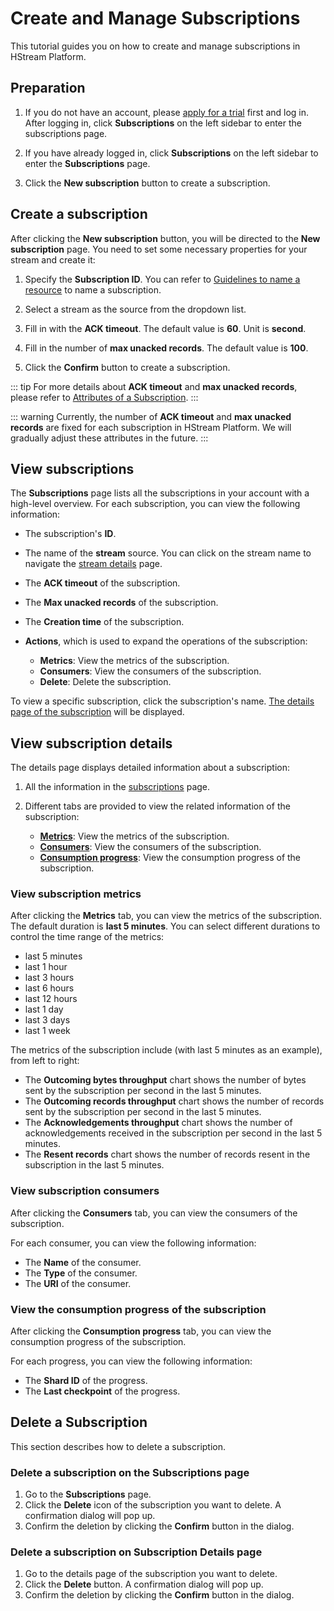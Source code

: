 # Create and Manage Subscriptions

This tutorial guides you on how to create and manage subscriptions in HStream Platform.

## Preparation

1. If you do not have an account, please [apply for a trial](../start/try-out-hstream-platform.md#apply-for-a-trial) first and log in. After logging in, click **Subscriptions** on the left sidebar to enter the subscriptions page.

2. If you have already logged in, click **Subscriptions** on the left sidebar to enter the **Subscriptions** page.

3. Click the **New subscription** button to create a subscription.

## Create a subscription

After clicking the **New subscription** button, you will be directed to the **New subscription** page. You need to set some necessary properties for your stream and create it:

1. Specify the **Subscription ID**. You can refer to [Guidelines to name a resource](../develop/write/stream.md#guidelines-to-name-a-resource) to name a subscription.

2. Select a stream as the source from the dropdown list.

3. Fill in with the **ACK timeout**. The default value is **60**. Unit is **second**.

4. Fill in the number of **max unacked records**. The default value is **100**.

5. Click the **Confirm** button to create a subscription.

::: tip
For more details about **ACK timeout** and **max unacked records**, please refer to [Attributes of a Subscription](../develop/receive/subscription.md#attributes-of-a-subscription).
:::

::: warning
Currently, the number of **ACK timeout** and **max unacked records** are fixed for each subscription in HStream Platform. We will gradually adjust these attributes in the future.
:::

## View subscriptions

The **Subscriptions** page lists all the subscriptions in your account with a high-level overview. For each subscription, you can view the following information:

- The subscription's **ID**.
- The name of the **stream** source. You can click on the stream name to navigate the [stream details](./stream-in-platform.md#view-stream-details) page.
- The **ACK timeout** of the subscription.
- The **Max unacked records** of the subscription.
- The **Creation time** of the subscription.
- **Actions**, which is used to expand the operations of the subscription:

  - **Metrics**: View the metrics of the subscription.
  - **Consumers**: View the consumers of the subscription.
  - **Delete**: Delete the subscription.

To view a specific subscription, click the subscription's name. [The details page of the subscription](#view-subscription-details) will be displayed.

## View subscription details

The details page displays detailed information about a subscription:

1. All the information in the [subscriptions](#view-subscriptions) page.
2. Different tabs are provided to view the related information of the subscription:

   - [**Metrics**](#view-subscription-metrics): View the metrics of the subscription.
   - [**Consumers**](#view-subscription-consumers): View the consumers of the subscription.
   - [**Consumption progress**](#view-the-consumption-progress-of-the-subscription): View the consumption progress of the subscription.

### View subscription metrics

After clicking the **Metrics** tab, you can view the metrics of the subscription.
The default duration is **last 5 minutes**. You can select different durations to control the time range of the metrics:

- last 5 minutes
- last 1 hour
- last 3 hours
- last 6 hours
- last 12 hours
- last 1 day
- last 3 days
- last 1 week

The metrics of the subscription include (with last 5 minutes as an example), from left to right:

- The **Outcoming bytes throughput** chart shows the number of bytes sent by the subscription per second in the last 5 minutes.
- The **Outcoming records throughput** chart shows the number of records sent by the subscription per second in the last 5 minutes.
- The **Acknowledgements throughput** chart shows the number of acknowledgements received in the subscription per second in the last 5 minutes.
- The **Resent records** chart shows the number of records resent in the subscription in the last 5 minutes.

### View subscription consumers

After clicking the **Consumers** tab, you can view the consumers of the subscription.

For each consumer, you can view the following information:

- The **Name** of the consumer.
- The **Type** of the consumer.
- The **URI** of the consumer.

### View the consumption progress of the subscription

After clicking the **Consumption progress** tab, you can view the consumption progress of the subscription.

For each progress, you can view the following information:

- The **Shard ID** of the progress.
- The **Last checkpoint** of the progress.

## Delete a Subscription

This section describes how to delete a subscription.

### Delete a subscription on the Subscriptions page

1. Go to the **Subscriptions** page.
2. Click the **Delete** icon of the subscription you want to delete. A confirmation dialog will pop up.
3. Confirm the deletion by clicking the **Confirm** button in the dialog.

### Delete a subscription on Subscription Details page

1. Go to the details page of the subscription you want to delete.
2. Click the **Delete** button. A confirmation dialog will pop up.
3. Confirm the deletion by clicking the **Confirm** button in the dialog.
